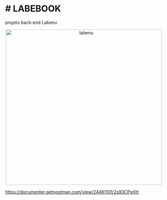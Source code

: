 <p>
  <h1># LABEBOOK</h1>
  projeto back-end Labenu
</p>



<p align="center">
  <img src="https://uploads-ssl.webflow.com/5e790d30d198385b09366d8f/620fdad771beb335ce5e4aab_Logo%20completo.svg" width="500" alt="labenu">
</p>

https://documenter.getpostman.com/view/24461101/2s93CPqXtt
